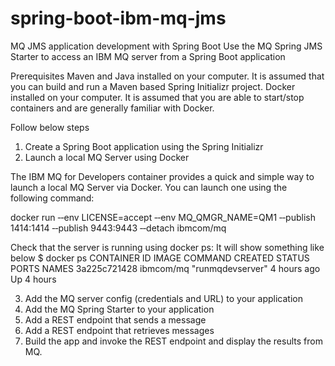 # spring-boot-ibm-mq-jms
MQ JMS application development with Spring Boot
Use the MQ Spring JMS Starter to access an IBM MQ server from a Spring Boot application

Prerequisites
Maven and Java installed on your computer. It is assumed that you can build and run a Maven based Spring Initializr project.
Docker installed on your computer. It is assumed that you are able to start/stop containers and are generally familiar with Docker.

Follow below steps
1. Create a Spring Boot application using the Spring Initializr
2. Launch a local MQ Server using Docker

The IBM MQ for Developers container provides a quick and simple way to launch a local MQ Server via Docker. You can launch one using the following command:

docker run ‑‑env LICENSE=accept ‑‑env MQ_QMGR_NAME=QM1
           ‑‑publish 1414:1414
           ‑‑publish 9443:9443
           ‑‑detach
           ibmcom/mq

Check that the server is running using docker ps:
It will show something like below
$ docker ps
CONTAINER ID        IMAGE               COMMAND             CREATED             STATUS              PORTS                                            NAMES
3a225c721428        ibmcom/mq           "runmqdevserver"    4 hours ago        Up 4 hours      

3. Add the MQ server config (credentials and URL) to your application
4. Add the MQ Spring Starter to your application
5. Add a REST endpoint that sends a message
6. Add a REST endpoint that retrieves messages
7. Build the app and invoke the REST endpoint and display the results from MQ.
